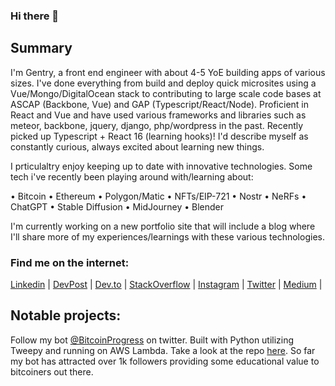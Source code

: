 ### Hi there 👋

## Summary
I'm Gentry, a front end engineer with about 4-5 YoE building apps of various sizes. I've done everything from build and deploy quick microsites using a Vue/Mongo/DigitalOcean stack to contributing to large scale code bases at ASCAP (Backbone, Vue) and GAP (Typescript/React/Node). Proficient in React and Vue and have used various frameworks and libraries such as meteor, backbone, jquery, django, php/wordpress in the past. Recently picked up Typescript + React 16 (learning hooks)! I'd describe myself as constantly curious, always excited about learning new things. 

I prticulaltry enjoy keeping up to date with innovative technologies. Some tech i've recently been playing around with/learning about:

• Bitcoin • Ethereum • Polygon/Matic • NFTs/EIP-721 • Nostr • NeRFs • ChatGPT • Stable Diffusion • MidJourney • Blender

I'm currently working on a new portfolio site that will include a blog where I'll share more of my experiences/learnings with these various technologies.

### Find me on the internet:

[Linkedin](https://linkedin.com/in/gentry-demchak) |
[DevPost](https://devpost.com/deevolutionism) |
[Dev.to](https://dev.to/deevolutionism) |
[StackOverflow](https://stackoverflow.com/users/4271729/deevolution) |
[Instagram](https://instagram.com/deevolutionism) |
[Twitter](https://twitter.com/demchak17) |
[Medium](https://medium.com/@deevolutionism) |

## Notable projects:

Follow my bot [@BitcoinProgress](https://twitter.com/BitcoinProgress) on twitter. Built with Python utilizing Tweepy and running on AWS Lambda. Take a look at the repo [here](https://github.com/deevolutionism/bitcoin-halving-progress-bar). So far my bot has attracted over 1k followers providing some educational value to bitcoiners out there.
